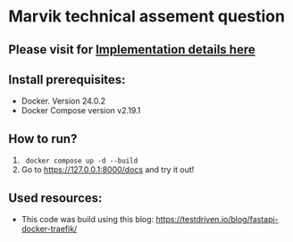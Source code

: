 # Marvik technical assement question

## Please visit for [Implementation details here](https://dear-zipper-81f.notion.site/Marvik-techincal-challenge-89cf0a3dd61c44c2bedb92055c12b78d)

## Install prerequisites:
- Docker. Version 24.0.2
- Docker Compose version v2.19.1

## How to run?
1. ` docker compose up -d --build`
2. Go to https://127.0.0.1:8000/docs and try it out!

## Used resources:
- This code was build using this blog: https://testdriven.io/blog/fastapi-docker-traefik/ 
